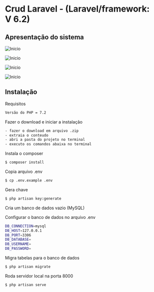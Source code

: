 # Crud Laravel - (Laravel/framework: V 6.2)

## Apresentação do sistema

![Inicio](apresentação/01.jpg)

![Inicio](apresentação/02.jpg)

![Inicio](apresentação/03.jpg)

![Inicio](apresentação/04.jpg)

## Instalação

Requisitos
```bash
Versão do PHP = 7.2
```

Fazer o download e iniciar a instalação 
```bash
- fazer o download em arquivo .zip
- extraia o conteudo
- abri a pasta do projeto no terminal
- executo os comandos abaixa no terminal
```

Instala o composer
```bash
$ composer install
```

Copia arquivo .env
```bash
$ cp .env.example .env
```

Gera chave
```bash
$ php artisan key:generate
```

Cria um banco de dados vazio (MySQL)

Configurar o banco de dados no arquivo .env
```bash
DB_CONNECTION=mysql
DB_HOST=127.0.0.1
DB_PORT=3306
DB_DATABASE=
DB_USERNAME=
DB_PASSWORD=
```

Migra tabelas para o banco de dados
```bash
$ php artisan migrate
```

Roda servidor local na porta 8000
```bash
$ php artisan serve
```